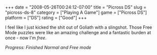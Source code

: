 +++
date = "2008-05-26T00:24:12-07:00"
title = "Picross DS"
slug = "picross-ds-8"
category = ["Playing A Game"]
game = ["Picross DS"]
platform = ["DS"]
rating = ["Good"]
+++

I feel like I just kicked the shit out of Goliath with a slingshot.  Those Free Mode puzzles were like an amazing challenge and a fantastic burden at once - now I'm <i>free</i>.

<i>Progress: Finished Normal and Free mode</i>